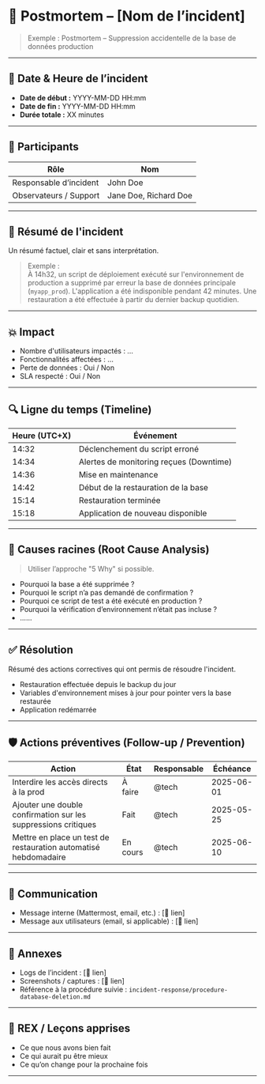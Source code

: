 # 📝 Postmortem – [Nom de l’incident]

> Exemple : Postmortem – Suppression accidentelle de la base de données production

---

## 📅 Date & Heure de l’incident

- **Date de début :** YYYY-MM-DD HH:mm
- **Date de fin :** YYYY-MM-DD HH:mm
- **Durée totale :** XX minutes

---

## 👥 Participants

| Rôle                   | Nom                   |
|------------------------|-----------------------|
| Responsable d’incident | John Doe              |
| Observateurs / Support | Jane Doe, Richard Doe |

---

## 📖 Résumé de l'incident

Un résumé factuel, clair et sans interprétation.
> Exemple :  
À 14h32, un script de déploiement exécuté sur l'environnement de production a supprimé par erreur la base de données principale (`myapp_prod`). L'application a été indisponible pendant 42 minutes. Une restauration a été effectuée à partir du dernier backup quotidien.

---

## 💥 Impact

- Nombre d'utilisateurs impactés : …
- Fonctionnalités affectées : …
- Perte de données : Oui / Non
- SLA respecté : Oui / Non

---

## 🔍 Ligne du temps (Timeline)

| Heure (UTC+X) | Événement                               |
|---------------|-----------------------------------------|
| 14:32         | Déclenchement du script erroné          |
| 14:34         | Alertes de monitoring reçues (Downtime) |
| 14:36         | Mise en maintenance                     |
| 14:42         | Début de la restauration de la base     |
| 15:14         | Restauration terminée                   |
| 15:18         | Application de nouveau disponible       |

---

## 🧠 Causes racines (Root Cause Analysis)

> Utiliser l’approche "5 Why" si possible.

- Pourquoi la base a été supprimée ?
- Pourquoi le script n’a pas demandé de confirmation ?
- Pourquoi ce script de test a été exécuté en production ?
- Pourquoi la vérification d’environnement n’était pas incluse ?
- ......
---

## ✅ Résolution

Résumé des actions correctives qui ont permis de résoudre l'incident.

- Restauration effectuée depuis le backup du jour
- Variables d'environnement mises à jour pour pointer vers la base restaurée
- Application redémarrée

---

## 🛡️ Actions préventives (Follow-up / Prevention)

| Action                                                          | État     | Responsable | Échéance   |
|-----------------------------------------------------------------|----------|-------------|------------|
| Interdire les accès directs à la prod                           | À faire  | @tech       | 2025-06-01 |
| Ajouter une double confirmation sur les suppressions critiques  | Fait     | @tech       | 2025-05-25 |
| Mettre en place un test de restauration automatisé hebdomadaire | En cours | @tech       | 2025-06-10 |

---

## 📣 Communication

- Message interne (Mattermost, email, etc.) : [📎 lien]
- Message aux utilisateurs (email, si applicable) : [📎 lien]

---

## 📌 Annexes

- Logs de l’incident : [📎 lien]
- Screenshots / captures : [📎 lien]
- Référence à la procédure suivie : `incident-response/procedure-database-deletion.md`

---

## 🧪 REX / Leçons apprises

- Ce que nous avons bien fait
- Ce qui aurait pu être mieux
- Ce qu’on change pour la prochaine fois

---
